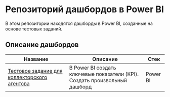 # Репозиторий дашбордов в Power BI
В этом репозитории находятся дашборды в Power BI, созданные на основе тестовых заданий.

## Описание дашбордов

| <div align="center">Название</div>  | <div align="center">Описание</div> | <div align="center">Стек</div> |
| :-------------------------------------- | :------------------------------------------------------------------------------------------------------------------- | :----------------------- |
| [Тестовое задание для коллекторского агентсва](CollectionAgency) | В Power BI создать ключевые показатели (KPI). Создать произвольный дашборд | Power BI|
